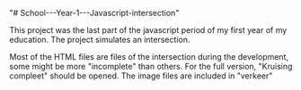 "# School---Year-1---Javascript-intersection" 

This project was the last part of the javascript period of my first year of my education. The project simulates an intersection.

Most of the HTML files are files of the intersection during the development, some might be more "incomplete" than others. For the full version, "Kruising compleet" should be opened. The image files are included in "verkeer"